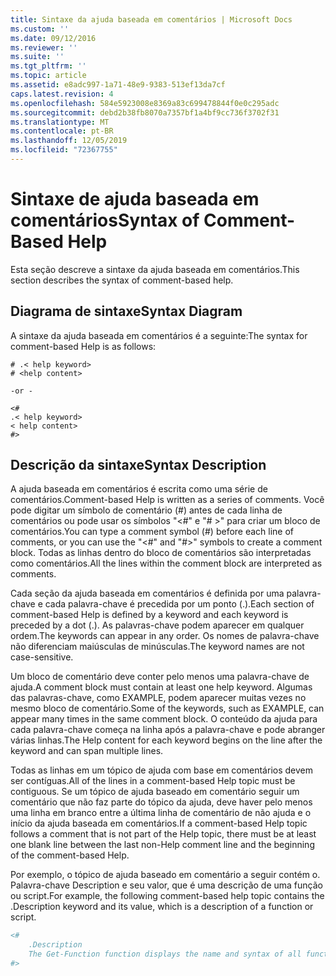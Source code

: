```yaml
---
title: Sintaxe da ajuda baseada em comentários | Microsoft Docs
ms.custom: ''
ms.date: 09/12/2016
ms.reviewer: ''
ms.suite: ''
ms.tgt_pltfrm: ''
ms.topic: article
ms.assetid: e8adc997-1a71-48e9-9383-513ef13da7cf
caps.latest.revision: 4
ms.openlocfilehash: 584e5923008e8369a83c699478844f0e0c295adc
ms.sourcegitcommit: debd2b38fb8070a7357bf1a4bf9cc736f3702f31
ms.translationtype: MT
ms.contentlocale: pt-BR
ms.lasthandoff: 12/05/2019
ms.locfileid: "72367755"
---
```

# <a name="syntax-of-comment-based-help"></a><span data-ttu-id="c9f91-102">Sintaxe de ajuda baseada em comentários</span><span class="sxs-lookup"><span data-stu-id="c9f91-102">Syntax of Comment-Based Help</span></span>

<span data-ttu-id="c9f91-103">Esta seção descreve a sintaxe da ajuda baseada em comentários.</span><span class="sxs-lookup"><span data-stu-id="c9f91-103">This section describes the syntax of comment-based help.</span></span>

## <a name="syntax-diagram"></a><span data-ttu-id="c9f91-104">Diagrama de sintaxe</span><span class="sxs-lookup"><span data-stu-id="c9f91-104">Syntax Diagram</span></span>

 <span data-ttu-id="c9f91-105">A sintaxe da ajuda baseada em comentários é a seguinte:</span><span class="sxs-lookup"><span data-stu-id="c9f91-105">The syntax for comment-based Help is as follows:</span></span>

```
# .< help keyword>
# <help content>

-or -

<#
.< help keyword>
< help content>
#>
```

## <a name="syntax-description"></a><span data-ttu-id="c9f91-106">Descrição da sintaxe</span><span class="sxs-lookup"><span data-stu-id="c9f91-106">Syntax Description</span></span>

 <span data-ttu-id="c9f91-107">A ajuda baseada em comentários é escrita como uma série de comentários.</span><span class="sxs-lookup"><span data-stu-id="c9f91-107">Comment-based Help is written as a series of comments.</span></span> <span data-ttu-id="c9f91-108">Você pode digitar um símbolo de comentário (#) antes de cada linha de comentários ou pode usar os símbolos "\<#" e "# >" para criar um bloco de comentários.</span><span class="sxs-lookup"><span data-stu-id="c9f91-108">You can type a comment symbol (#) before each line of comments, or you can use the "\<#" and "#>" symbols to create a comment block.</span></span> <span data-ttu-id="c9f91-109">Todas as linhas dentro do bloco de comentários são interpretadas como comentários.</span><span class="sxs-lookup"><span data-stu-id="c9f91-109">All the lines within the comment block are interpreted as comments.</span></span>

 <span data-ttu-id="c9f91-110">Cada seção da ajuda baseada em comentários é definida por uma palavra-chave e cada palavra-chave é precedida por um ponto (.).</span><span class="sxs-lookup"><span data-stu-id="c9f91-110">Each section of comment-based Help is defined by a keyword and each keyword is preceded by a dot (.).</span></span> <span data-ttu-id="c9f91-111">As palavras-chave podem aparecer em qualquer ordem.</span><span class="sxs-lookup"><span data-stu-id="c9f91-111">The keywords can appear in any order.</span></span> <span data-ttu-id="c9f91-112">Os nomes de palavra-chave não diferenciam maiúsculas de minúsculas.</span><span class="sxs-lookup"><span data-stu-id="c9f91-112">The keyword names are not case-sensitive.</span></span>

 <span data-ttu-id="c9f91-113">Um bloco de comentário deve conter pelo menos uma palavra-chave de ajuda.</span><span class="sxs-lookup"><span data-stu-id="c9f91-113">A comment block must contain at least one help keyword.</span></span> <span data-ttu-id="c9f91-114">Algumas das palavras-chave, como EXAMPLE, podem aparecer muitas vezes no mesmo bloco de comentário.</span><span class="sxs-lookup"><span data-stu-id="c9f91-114">Some of the keywords, such as EXAMPLE, can appear many times in the same comment block.</span></span> <span data-ttu-id="c9f91-115">O conteúdo da ajuda para cada palavra-chave começa na linha após a palavra-chave e pode abranger várias linhas.</span><span class="sxs-lookup"><span data-stu-id="c9f91-115">The Help content for each keyword begins on the line after the keyword and can span multiple lines.</span></span>

 <span data-ttu-id="c9f91-116">Todas as linhas em um tópico de ajuda com base em comentários devem ser contíguas.</span><span class="sxs-lookup"><span data-stu-id="c9f91-116">All of the lines in a comment-based Help topic must be contiguous.</span></span> <span data-ttu-id="c9f91-117">Se um tópico de ajuda baseado em comentário seguir um comentário que não faz parte do tópico da ajuda, deve haver pelo menos uma linha em branco entre a última linha de comentário de não ajuda e o início da ajuda baseada em comentários.</span><span class="sxs-lookup"><span data-stu-id="c9f91-117">If a comment-based Help topic follows a comment that is not part of the Help topic, there must be at least one blank line between the last non-Help comment line and the beginning of the comment-based Help.</span></span>

 <span data-ttu-id="c9f91-118">Por exemplo, o tópico de ajuda baseado em comentário a seguir contém o. Palavra-chave Description e seu valor, que é uma descrição de uma função ou script.</span><span class="sxs-lookup"><span data-stu-id="c9f91-118">For example, the following comment-based help topic contains the .Description keyword and its value, which is a description of a function or script.</span></span>

```powershell
<#
    .Description
    The Get-Function function displays the name and syntax of all functions in the session.
#>
```